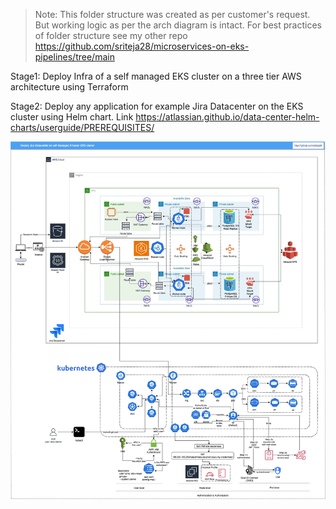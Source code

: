 > Note: This folder structure was created as per customer's request. But working logic as per the arch diagram is intact. For best practices of folder structure see my other repo https://github.com/sriteja28/microservices-on-eks-pipelines/tree/main

Stage1: Deploy Infra of a self managed EKS cluster on a three tier AWS architecture using Terraform

Stage2: Deploy any application for example Jira Datacenter on the EKS cluster using Helm chart. Link https://atlassian.github.io/data-center-helm-charts/userguide/PREREQUISITES/

![alt text](https://github.com/sriteja28/eks-three-tier-aws-infra/blob/main/eks-jiradc.jpg?raw=true)
